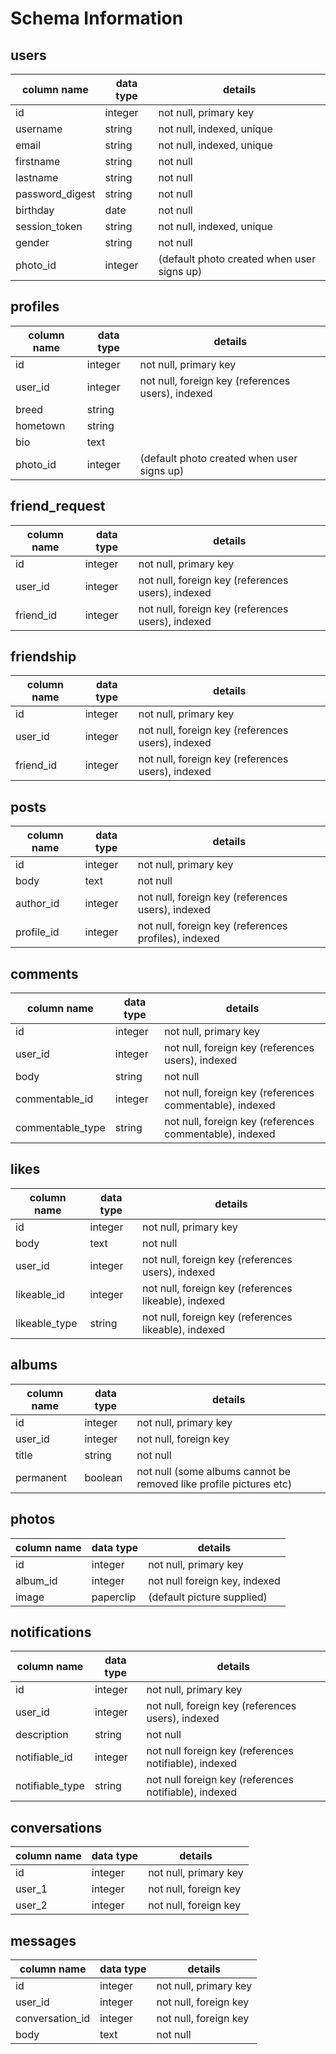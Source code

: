 # Schema Information

## users
column name     | data type | details
----------------|-----------|-----------------------
id              | integer   | not null, primary key
username        | string    | not null, indexed, unique
email           | string    | not null, indexed, unique
firstname       | string    | not null
lastname        | string    | not null
password_digest | string    | not null
birthday        | date      | not null
session_token   | string    | not null, indexed, unique
gender          | string    | not null
photo_id        | integer   | (default photo created when user signs up)



## profiles
column name  | data type | details
-------------|-----------|-----------------------
id           | integer   | not null, primary key
user_id      | integer   | not null, foreign key (references users), indexed
breed        | string    |
hometown     | string    |
bio          | text      |
photo_id     | integer   | (default photo created when user signs up)


## friend_request
column name    | data type | details
---------------|-----------|-----------------------
id             | integer   | not null, primary key
user_id        | integer   | not null, foreign key (references users), indexed
friend_id      | integer   | not null, foreign key (references users), indexed

## friendship
column name    | data type | details
---------------|-----------|-----------------------
id             | integer   | not null, primary key
user_id        | integer   | not null, foreign key (references users), indexed
friend_id      | integer   | not null, foreign key (references users), indexed


## posts
column name | data type | details
------------|-----------|-----------------------
id          | integer   | not null, primary key
body        | text      | not null
author_id   | integer   | not null, foreign key (references users), indexed
profile_id  | integer   | not null, foreign key (references profiles), indexed

## comments
column name     | data type | details
----------------|-----------|-----------------------
id              | integer   | not null, primary key
user_id         | integer   | not null, foreign key (references users), indexed
body            | string    | not null
commentable_id  | integer   | not null, foreign key (references commentable), indexed
commentable_type| string    | not null, foreign key (references commentable), indexed

## likes
column name     | data type | details
----------------|-----------|-----------------------
id              | integer   | not null, primary key
body            | text      | not null
user_id         | integer   | not null, foreign key (references users), indexed
likeable_id     | integer   | not null, foreign key (references likeable), indexed
likeable_type   | string    | not null, foreign key (references likeable), indexed

## albums
column name     | data type | details
----------------|-----------|-----------------------
id              | integer   | not null, primary key
user_id         | integer   | not null, foreign key
title           | string    | not null
permanent       | boolean   | not null (some albums cannot be removed like profile pictures etc)

## photos
column name     | data type | details
----------------|-----------|-----------------------
id              | integer   | not null, primary key
album_id        | integer   | not null foreign key, indexed
image           | paperclip | (default picture supplied)

## notifications
column name     | data type | details
----------------|-----------|-----------------------
id              | integer   | not null, primary key
user_id         | integer   | not null, foreign key (references users), indexed
description     | string    | not null
notifiable_id   | integer   | not null foreign key (references notifiable), indexed
notifiable_type | string    | not null foreign key (references notifiable), indexed

## conversations
column name     | data type | details
----------------|-----------|-----------------------
id              | integer   | not null, primary key
user_1          | integer   | not null, foreign key
user_2          | integer   | not null, foreign key

## messages
column name     | data type | details
----------------|-----------|-----------------------
id              | integer   | not null, primary key
user_id         | integer   | not null, foreign key
conversation_id | integer   | not null, foreign key
body            | text      | not null
